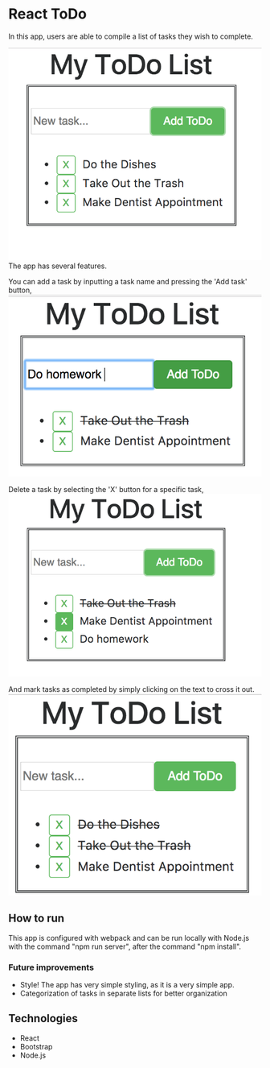 # React ToDo
In this app, users are able to compile a list of tasks they wish to complete.

![](img/overview.png)
The app has several features.

You can add a task by inputting a task name and pressing the 'Add task' button,
![](img/add.png)

Delete a task by selecting the 'X' button for a specific task,
![](img/delete.png)

And mark tasks as completed by simply clicking on the text to cross it out.
![](img/complete.png)

## How to run
This app is configured with webpack and can be run locally with Node.js with the command "npm run server", after the command "npm install".

### Future improvements
- Style! The app has very simple styling, as it is a very simple app.
- Categorization of tasks in separate lists for better organization

## Technologies
- React
- Bootstrap
- Node.js
